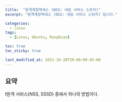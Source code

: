 ```yaml
---
title:  "원격계정액세스 (NSS: 네임 서비스 스위치)"
excerpt: "원격계정액세스 (NSS: 네임 서비스 스위치) 입니다."

categories:
  - linux
tags:
  - [Linux, Ubuntu, Raspbian]

toc: true
toc_sticky: true

last_modified_at: 2021-10-20T20:00:00-05:00
---
```


## 요약
❗원격 서비스(NSS, SSSD) 중에서 하나의 방법이다.